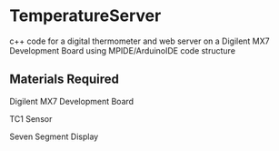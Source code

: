 # TemperatureServer
c++ code for a digital thermometer and web server on a Digilent MX7 Development Board
using MPIDE/ArduinoIDE code structure
## Materials Required
Digilent MX7 Development Board

TC1 Sensor

Seven Segment Display
